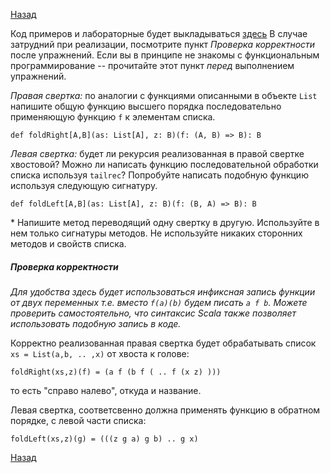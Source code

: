 [Назад](https://macs-club.github.io/ScalaLectures/index)

Код примеров и лабораторные будет выкладываться [здесь](https://github.com/MaCS-Club/ScalaExercises)
В случае затрудний при реализации, посмотрите пункт _Проверка корректности_ после упражнений. Если вы в принципе не знакомы с функциональным программирование -- прочитайте этот пункт _перед_ выполнением упражнений.

*Правая свертка:* по аналогии с функциями описанными в объекте `List` напишите общую функцию высшего порядка последовательно применяющую функцию `f` к элементам списка.

`def foldRight[A,B](as: List[A], z: B)(f: (A, B) => B): B `

*Левая свертка:* будет ли рекурсия реализованная в правой свертке хвостовой? Можно ли написать функцию последовательной обработки списка используя `tailrec`? Попробуйте написать подобную функцию используя следующую сигнатуру.

`def foldLeft[A,B](as: List[A], z: B)(f: (B, A) => B): B`


\* Напишите метод переводящий одну свертку в другую. Используйте в нем только сигнатуры методов. Не используйте никаких сторонних методов и свойств списка.

##### Проверка корректности
_Для удобства здесь будет использоваться инфиксная запись функции от двух переменных т.е. вместо `f(a)(b)` будем писать `a f b`. Можете проверить самостоятельно, что синтаксис Scala также позволяет использовать подобную запись в коде._

Корректно реализованная правая свертка будет обрабатывать список `xs = List(a,b, .. ,x)` от хвоста к голове:

```
foldRight(xs,z)(f) = (a f (b f ( .. f (x z) )))
```

то есть "справо налево", откуда и название.

Левая свертка, соответсвенно должна применять функцию в обратном порядке, с левой части списка:

```
foldLeft(xs,z)(g) = (((z g a) g b) .. g x)
```


[Назад](https://macs-club.github.io/ScalaLectures/index)
